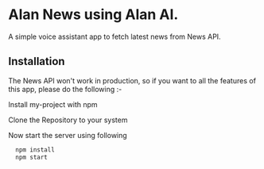 # Alan News using Alan AI.

A simple voice assistant app to fetch latest news from News API.

## Installation

The News API won't work in production, so if you want to all the features of this app, please do the following :-

Install my-project with npm

Clone the Repository to your system

Now start the server using following

```bash
  npm install
  npm start
```
